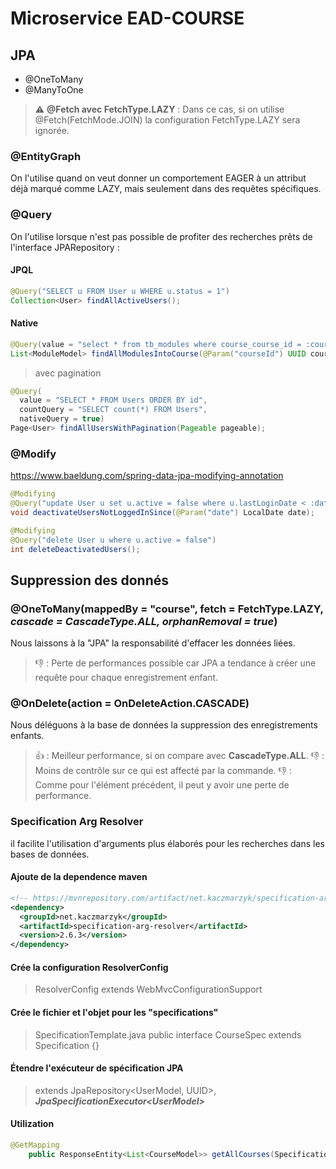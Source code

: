 # Microservice EAD-COURSE

## JPA

- @OneToMany
- @ManyToOne
> ⚠️ **@Fetch avec FetchType.LAZY** : Dans ce cas, si on utilise @Fetch(FetchMode.JOIN) la configuration FetchType.LAZY sera ignorée.

### @EntityGraph
On l'utilise quand on veut donner un comportement EAGER à un attribut déjà marqué comme LAZY, mais seulement dans des requêtes spécifiques.

### @Query
On l'utilise lorsque n'est pas possible de profiter des recherches prêts de l'interface JPARepository :

#### JPQL
```java
@Query("SELECT u FROM User u WHERE u.status = 1")
Collection<User> findAllActiveUsers();
```

#### Native
```java
@Query(value = "select * from tb_modules where course_course_id = :course_id", nativeQuery = true)
List<ModuleModel> findAllModulesIntoCourse(@Param("courseId") UUID courseId); 
```
> avec pagination
```java
@Query(
  value = "SELECT * FROM Users ORDER BY id", 
  countQuery = "SELECT count(*) FROM Users", 
  nativeQuery = true)
Page<User> findAllUsersWithPagination(Pageable pageable);
```

### @Modify

<https://www.baeldung.com/spring-data-jpa-modifying-annotation>

```java
@Modifying
@Query("update User u set u.active = false where u.lastLoginDate < :date")
void deactivateUsersNotLoggedInSince(@Param("date") LocalDate date);
```
```java
@Modifying
@Query("delete User u where u.active = false")
int deleteDeactivatedUsers();
```
## Suppression des donnés
### @OneToMany(mappedBy = "course", fetch = FetchType.LAZY, ***cascade = CascadeType.ALL, orphanRemoval = true***)
Nous laissons à la "JPA" la responsabilité d'effacer les données liées.
> :thumbsdown: : Perte de performances possible car JPA a tendance à créer une requête pour chaque enregistrement enfant.

### @OnDelete(action = OnDeleteAction.CASCADE)
Nous déléguons à la base de données la suppression des enregistrements enfants.
> :thumbsup: : Meilleur performance, si on compare avec **CascadeType.ALL**.
> :thumbsdown: : Moins de contrôle sur ce qui est affecté par la commande.
> :thumbsdown: : Comme pour l'élément précédent, il peut y avoir une perte de performance.

### Specification Arg Resolver
il facilite l'utilisation d'arguments plus élaborés pour les recherches dans les bases de données.

#### Ajoute de la dependence maven
```xml
<!-- https://mvnrepository.com/artifact/net.kaczmarzyk/specification-arg-resolver -->
<dependency>
  <groupId>net.kaczmarzyk</groupId>
  <artifactId>specification-arg-resolver</artifactId>
  <version>2.6.3</version>
</dependency>
```
#### Crée la configuration ResolverConfig
> ResolverConfig extends WebMvcConfigurationSupport

#### Crée le fichier et l'objet pour les "specifications"
> SpecificationTemplate.java
> public interface CourseSpec extends Specification<CourseModel> {}

#### Étendre l'exécuteur de spécification JPA
> extends JpaRepository<UserModel, UUID>, ***JpaSpecificationExecutor\<UserModel\>***
  
#### Utilization
```java
@GetMapping
    public ResponseEntity<List<CourseModel>> getAllCourses(SpecificationTemplate.CourseSpec spec) {  
```
